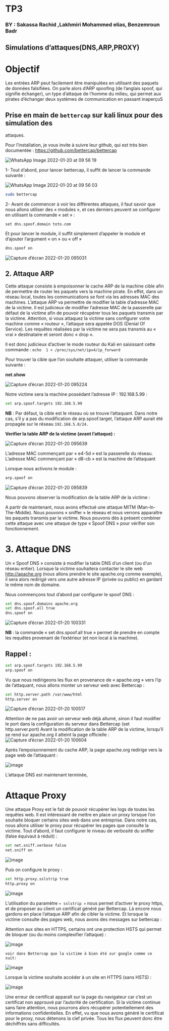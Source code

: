 # TP3

### BY : Sakassa Rachid ,Lakhmiri Mohammed elias, Benzemroun Badr

## Simulations d’attaques(DNS,ARP,PROXY)


# Objectif

Les entrées ARP peut facilement être manipulées en utilisant des paquets de 
données falsifiées. On parle alors d’ARP spoofing (de l’anglais spoof, qui signifie 
échanger), un type d’attaque de l’homme du milieu, qui permet aux pirates 
d’échanger deux systèmes de communication en passant inaperçuS

## Prise en main de `bettercap` sur kali linux pour des simulation des 
attaques. 


Pour l’installation, je vous invite à suivre leur github, qui est très bien documentée : 
https://github.com/bettercap/bettercap

![WhatsApp Image 2022-01-20 at 09 56 19](https://user-images.githubusercontent.com/53974876/150309674-4b2112cf-139e-4498-9627-b9077d1e8e66.jpeg)


1- Tout d’abord, pour lancer bettercap, il suffit de lancer la commande suivante :

![WhatsApp Image 2022-01-20 at 09 56 03](https://user-images.githubusercontent.com/53974876/150309872-2383fcad-d62a-46f8-a9d6-67d1c344e3be.jpeg)


```bash
sudo bettercap
```

2- Avant de commencer à voir les différentes attaques, il faut savoir que nous allons 
utiliser des « modules », et ces derniers peuvent se configurer en utilisant la 
commande « set » : 

`set dns.spoof.domain toto.com`

Et pour lancer le module, il suffit simplement d’appeler le module et d’ajouter l’argument 
« on » ou « off »


```bash
dns.spoof on
```

![Capture d’écran 2022-01-20 095031](https://user-images.githubusercontent.com/53974876/150305317-9a5ded56-7dbd-4b82-b977-2a09c52d7b02.png)


## 2. Attaque ARP 

Cette attaque consiste à empoisonner le cache ARP de la machine cible afin de permettre de 
router les paquets vers la machine pirate. 
En effet, dans un réseau local, toutes les communications se font via les adresses MAC des 
machines. L’attaque ARP va permettre de modifier la table d’adresse MAC de la victime. Il 
est judicieux de modifier l’adresse MAC de la passerelle par défaut de la victime afin de 
pouvoir récupérer tous les paquets transmis par la victime. 
Attention, si vous attaquez la victime sans configurer votre machine comme « routeur », 
l’attaque sera appelée DOS (Denial Of Service). Les requêtes réalisées par la victime ne sera 
pas transmis au « vrai » destinataire et seront donc « drop ». 


Il est donc judicieux d’activer le mode routeur du Kali en saisissant cette commande : `echo 
1 > /proc/sys/net/ipv4/ip_forward`

Pour trouver la cible que l’on souhaite attaquer, utiliser la commande suivante :

**net.show**

![Capture d’écran 2022-01-20 095224](https://user-images.githubusercontent.com/53974876/150305380-b63b0f07-0840-45e0-ad5d-803031f226d9.png)


Notre victime sera la machine possédant l’adresse IP : 192.168.5.99 : 

```bash
set arp.spoof.targets 192.168.5.99
```


**NB** : Par défaut, la cible est le réseau où se trouve l’attaquant. Dans notre cas, s’il y a pas du 
modification de arp.spoof.target, l’attaque ARP aurait été propagée sur le réseau 
` 192.168.5.0/24. `

**Verifier la table ARP de la victime (avant l’attaque) :**

![Capture d’écran 2022-01-20 095639](https://user-images.githubusercontent.com/53974876/150306015-36aa308d-74fb-4814-b7f8-4adf79571fdb.png)


L’adresse MAC commençant par « e4-5d » est la passerelle du réseau. L’adresse 
MAC commençant par « d8-cb » est la machine de l’attaquant 

Lorsque nous activons le module :

```bash
arp.spoof on
```

![Capture d’écran 2022-01-20 095839](https://user-images.githubusercontent.com/53974876/150306418-1bf1dc7b-d584-4f39-86cc-452e568f39c9.png)

Nous pouvons observer la modification de la table ARP de la victime : 

A partir de maintenant, nous avons effectué une attaque MITM (Man-In-The-Middle). Nous 
pouvons « sniffer » le réseau et nous verrons apparaître les paquets transmis par la victime. 
Nous pouvons dès à présent combiner cette attaque avec une attaque de type « Spoof DNS » 
pour vérifier son fonctionnement. 

# 3. Attaque DNS

Un « Spoof DNS » consiste à modifier la table DNS d’un client (ou d’un réseau entier). 
Lorsque la victime souhaitera contacter le site web http://apache.org (nous allons prendre le 
site apache.org comme exemple), il sera alors redirigé vers une autre adresse IP (privée ou 
public) en gardant le même nom de domaine. 


Nous commençons tout d’abord par configurer le spoof DNS :


```bash
set dns.spoof.domains apache.org
set dns.spoof.all true
dns.spoof on
```

![Capture d’écran 2022-01-20 100331](https://user-images.githubusercontent.com/53974876/150307240-a648321a-d5b0-4cd4-acd4-c47b30128fb4.png)

**NB** : la commande « set dns.spoof.all true » permet de prendre en compte les requêtes 
provenant de l’extérieur (et non local à la machine).

## Rappel : 

```bash
set arp.spoof.targets 192.168.5.99
arp.spoof on
```

Vu que nous redirigeons les flux en provenance de « apache.org » vers l’ip de l’attaquant, nous 
allons monter un serveur web avec Bettercap : 

```bash
set http.server.path /var/www/html
http.server on
```
![Capture d’écran 2022-01-20 100517](https://user-images.githubusercontent.com/53974876/150307545-b799e339-febf-4f14-9c82-a8cbe63b5141.png)

Attention de ne pas avoir un serveur web déjà allumé, sinon il faut modifier le port dans la 
configuration du serveur dans Bettercap (set http.server.port)
Avant la modification de la table ARP de la victime, lorsqu’il se rend sur apache.org il atteint 
la page officielle :
![Capture d’écran 2022-01-20 100604](https://user-images.githubusercontent.com/53974876/150307675-596afc27-aa3d-4c75-a6af-6c4b2625c100.png)


Après l’empoisonnement du cache ARP, la page apache.org redirige vers la page web de 
l’attaquant : 

![image](https://user-images.githubusercontent.com/53974876/150307826-31b494d4-2abc-4ef1-8aa2-a63b185d72ee.png)

L’attaque DNS est maintenant terminée,

# Attaque Proxy


Une attaque Proxy est le fait de pouvoir récupérer les logs de toutes les requêtes web. Il est 
intéressant de mettre en place un proxy lorsque l’on souhaite bloquer certains sites web dans 
une entreprise. 
Dans notre cas, nous allons utiliser le proxy pour récupérer les pages que consulte la victime. 
Tout d’abord, il faut configurer le niveau de verbosité du sniffer (false équivaut à réduit) : 


```bash
set net.sniff.verbose false
net.sniff on
```
![image](https://user-images.githubusercontent.com/53974876/150307984-4b4c6db4-f6a6-4aa4-b19d-3abbec235bc4.png)

Puis on configure le proxy :

```bash
set http.proxy.sslstrip true
http.proxy on
```
![image](https://user-images.githubusercontent.com/53974876/150308224-6a9f001f-3f23-4752-96b2-51f1a7f0791e.png)


L’utilisation du paramètre `« sslstrip »` nous permet d’activer le proxy https, et de proposer au 
client un certificat généré par Bettercap. 
Là encore nous gardons en place l’attaque ARP afin de cibler la victime. 
Et lorsque la victime consulte des pages web, nous avons des messages sur bettercap :


Attention aux sites en HTTPS, certains ont une protection HSTS qui permet de bloquer (ou du 
moins complexifier l’attaque) :

![image](https://user-images.githubusercontent.com/53974876/150308364-54785db0-3465-426b-bbf4-26d6f65cb06a.png)


`voir dans Bettercap que la victime à bien été sur google comme ce suit:`

![image](https://user-images.githubusercontent.com/53974876/150308508-87f368e0-89dc-4633-b7af-0355f1d0c82f.png)


Lorsque la victime souhaite accéder à un site en HTTPS (sans HSTS) :

![image](https://user-images.githubusercontent.com/53974876/150308591-f6f2d46c-9a6c-4f4e-a8a9-a2eee72fb0bc.png)


Une erreur de certificat apparaît sur la page du navigateur car c’est un certificat non approuvé 
par l’autorité de certification. Si la victime continue sans faire attention, nous pourrons alors 
récupérer potentiellement des informations confidentielles. 
En effet, vu que nous avons généré le certificat pour le proxy, nous détenons la clef privée. 
Tous les flux peuvent donc être déchiffrés sans difficultés. 







